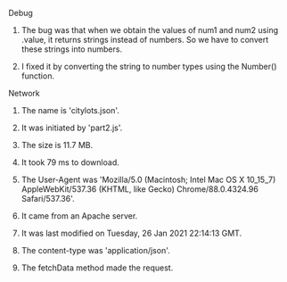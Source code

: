 Debug
1. The bug was that when we obtain the values of num1 and num2 using .value, it returns strings instead of numbers. So we have to convert these strings into numbers.

2. I fixed it by converting the string to number types using the Number() function.

Network
1. The name is 'citylots.json'.

2. It was initiated by 'part2.js'.

3. The size is 11.7 MB.

4. It took 79 ms to download.

5. The User-Agent was 'Mozilla/5.0 (Macintosh; Intel Mac OS X 10_15_7) AppleWebKit/537.36 (KHTML, like Gecko) Chrome/88.0.4324.96 Safari/537.36'.

6. It came from an Apache server.

7. It was last modified on Tuesday, 26 Jan 2021 22:14:13 GMT.

8. The content-type was 'application/json'.

9. The fetchData method made the request.